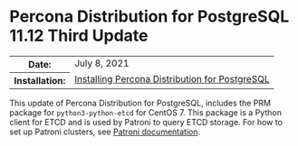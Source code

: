 # Percona Distribution for PostgreSQL 11.12 Third Update


<table class="docutils field-list" frame="void" rules="none">
  <colgroup>
    <col class="field-name">
    <col class="field-body">
  </colgroup>
  <tbody valign="top">
    <tr class="field-odd field">
      <th class="field-name">Date:</th>
      <td class="field-body">July 8, 2021</td>
    </tr>
    <tr class="field-even field">
      <th class="field-name">Installation:</th>
      <td class="field-body">
        <a class="reference external" href="https://www.percona.com/doc/postgresql/11/installing.html#">Installing Percona Distribution for PostgreSQL</a></td>
    </tr>
  </tbody>
</table>

This update of Percona Distribution for PostgreSQL, includes the PRM package for ``python3-python-etcd`` for CentOS 7. This package is a Python client for ETCD and is used by Patroni to query ETCD storage. For how to set up Patroni clusters, see [Patroni documentation](https://patroni.readthedocs.io/en/latest/README.html#running-configuring). 
